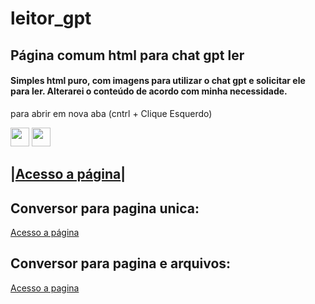 # leitor_gpt
## Página comum html para chat gpt ler

#### Simples html puro, com imagens para utilizar o chat gpt e solicitar ele para ler. Alterarei o conteúdo de acordo com minha necessidade.

para abrir em nova aba (cntrl + Clique Esquerdo)

<div> <img href="https://github.com/itslevictor/leitor_gpt/blob/main/README.md" width=30 height = 30 src="https://www.computerhope.com/jargon/c/ctrl-key.png" /> <img href="https://github.com/itslevictor/leitor_gpt/blob/main/README.md" width=30 height = 30 src="https://img.finalfantasyxiv.com/lds/h/K/HW5NPzTD5Kr0bXYUDiTTmMkvlw.png" /></div> 

|[Acesso a página](https://itslevictor.github.io/leitor_gpt/)|   
-------------------------------------------------------------------


## Conversor para pagina unica:
[Acesso a página](https://tools.pdf24.org/pt/pdf-para-html#s=1684239178502)
## Conversor para pagina e arquivos:
[Acesso a pagina](https://webtopdf.com/pt/pdf-to-html)
